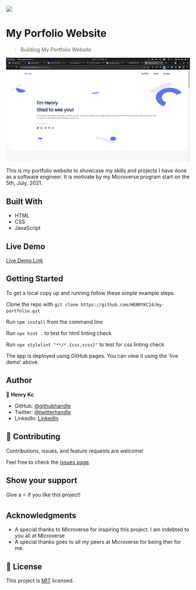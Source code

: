 ![](https://img.shields.io/badge/Microverse-blueviolet)

# My Porfolio Website

> Building My Portfolio Website

![screenshot](./assets/images/app_screenshot.png)

This is my portfolio website to showcase my skills and projects I have done as a software engineer. It is motivate by my Microverse program start on the 5th, July, 2021.

## Built With

- HTML
- CSS
- JavaScript

## Live Demo

[Live Demo Link](https://henrykc24.github.io/my-portfolio/)


## Getting Started


To get a local copy up and running follow these simple example steps.

Clone the repo with `git clone https://github.com/HENRYKC24/my-portfolio.git`

Run `npm install` from the command line

Run `npx hint .` to test for html linting check

Run `npx stylelint "**/*.{css,scss}"` to test for css linting check 


The app is deployed using GitHub pages. You can view it using the 'live demo' above.



## Author

👤 **Henry Kc**

- GitHub: [@githubhandle](https://github.com/henrykc24)
- Twitter: [@twitterhandle](https://twitter.com/henrykc24)
- LinkedIn: [LinkedIn](https://linkedin.com/in/henry-kc)


## 🤝 Contributing

Contributions, issues, and feature requests are welcome!

Feel free to check the [issues page](https://github.com/HENRYKC24/my-portfolio/issues/).

## Show your support

Give a ⭐️ if you like this project!

## Acknowledgments

- A special thanks to Microverse for inspiring this project. I am indebted to you all at Microverse
- A special thanks goes to all my peers at Microverse for being ther for me.

## 📝 License

This project is [MIT](./MIT.md) licensed.
